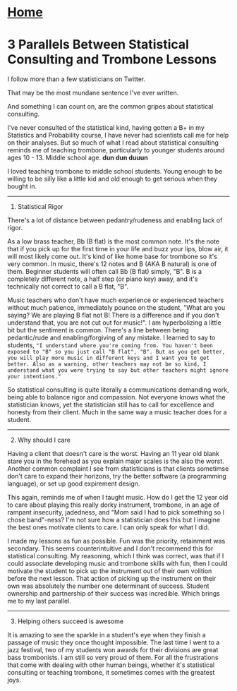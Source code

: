 # <a href="https://angelddaz.github.io/bridgetomasters/"> Home </a>

# 3 Parallels Between Statistical Consulting and Trombone Lessons

I follow more than a few statisticians on Twitter.

That may be the most mundane sentence I've ever written.

And something I can count on, are the common gripes about statistical consulting.

I've never consulted of the statistical kind, having gotten a B+ in my Statistics and Probability course, I have never had scientists call me for help on their analyses. But so much of what I read about statistical consulting reminds me of teaching trombone, particularly to younger students around ages 10 - 13. Middle school age. **dun dun duuun**

I loved teaching trombone to middle school students. Young enough to be willing to be silly like a little kid and old enough to get serious when they bought in.

----------------------------------------------------------------------------------


1. Statistical Rigor 

  There's a lot of distance between pedantry/rudeness and enabling lack of rigor.

  As a low brass teacher, Bb (B flat) is the most common note. It's the note that if you pick up for the first time in your life and buzz your lips, blow air, it will most likely come out. It's kind of like home base for trombone so it's very common. In music, there's 12 notes and B (AKA B natural) is one of them. Beginner students will often call Bb (B flat) simply, "B". B is a completely different note, a half step (or piano key) away, and it's technically not correct to call a B flat, "B". 

  Music teachers who don't have much experience or experienced teachers without much patience, immediately pounce on the student, "What are you saying? We are playing B flat not B! There is a difference and if you don't understand that, you are not cut out for music!". I am hyperbolizing a little bit but the sentiment is common. There's a line between being pedantic/rude and enabling/forgiving of any mistake. I learned to say to students, ```"I understand where you're coming from. You haven't been exposed to "B" so you just call "B flat", "B". But as you get better, you will play more music in different keys and I want you to get better. Also as a warning, other teachers may not be so kind, I understand what you were trying to say but other teachers might ignore your intentions."```

  So statistical consulting is quite literally a communications demanding work, being able to balance rigor and compassion. Not everyone knows what the statistician knows, yet the statistician still has to call for excellence and honesty from their client. Much in the same way a music teacher does for a student.
  
----------------------------------------------------------------------------------
2. Why should I care

  Having a client that doesn't care is the worst. Having an 11 year old blank stare you in the forehead as you explain major scales is the also the worst. Another common complaint I see from statisticians is that clients sometimse don't care to expand their horizons, try the better software (a programming language), or set up good expirement design.

  This again, reminds me of when I taught music. How do I get the 12 year old to care about playing this really dorky instrument, trombone, in an age of rampant insecurity, jadedness, and "Mom said I had to pick something so I chose band"-ness? I'm not sure how a statistician does this but I imagine the best ones motivate clients to care. I can only speak for what I did.

  I made my lessons as fun as possible. Fun was the priority, retainment was secondary. This seems counterintuitive and I don't recommend this for statistical consulting. My reasoning, which I think was correct, was that if I could associate developing music and trombone skills with fun, then I could motivate the student to pick up the instrument out of their own volition before the next lesson. That action of picking up the instrument on their own was absolutely the number one determinant of success. Student ownership and partnership of their success was incredible. Which brings me to my last parallel.

----------------------------------------------------------------------------------

3. Helping others succeed is awesome

  It is amazing to see the sparkle in a student's eye when they finish a passage of music they once thought impossible. The last time I went to a jazz festival, two of my students won awards for their divisions are great bass trombonists. I am still so very proud of them. For all the frustrations that come with dealing with other human beings, whether it's statistical consulting or teaching trombone, it sometimes comes with the greatest joys.
